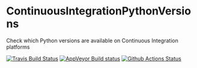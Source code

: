 # ContinuousIntegrationPythonVersions
Check which Python versions are available on Continuous Integration platforms

[![Travis Build Status](https://travis-ci.org/SylvainDe/ContinuousIntegrationPythonVersions.svg?branch=master)](https://travis-ci.org/SylvainDe/ContinuousIntegrationPythonVersions)
[![AppVeyor Build status](https://ci.appveyor.com/api/projects/status/ut1b9wnfhr795v9n?svg=true)](https://ci.appveyor.com/project/SylvainDe/continuousintegrationpythonversions)
[![Github Actions Status](https://github.com/SylvainDe/ContinuousIntegrationPythonVersions/workflows/my_github_actions/badge.svg)](https://github.com/SylvainDe/ContinuousIntegrationPythonVersions/actions)

